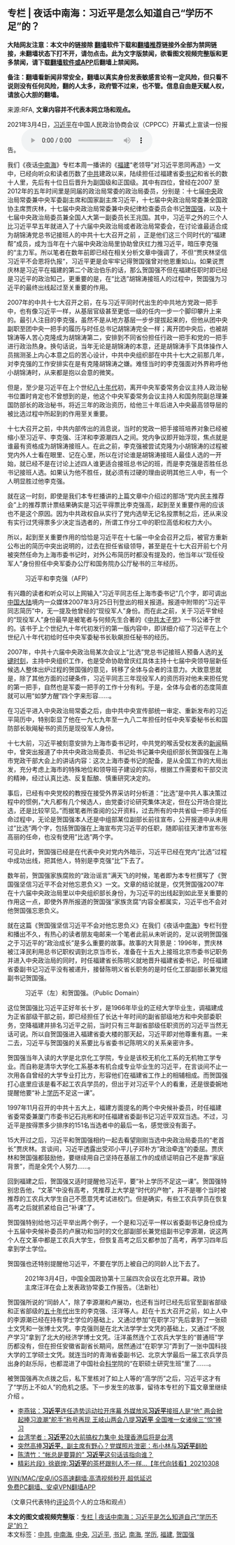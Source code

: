  <h2>专栏 | 夜话中南海：习近平是怎么知道自己“学历不足”的？</h2> <p class="notice"><b>大陆网友注意：本文中的链接除 <a href="https://github.com/bannedbook/fanqiang" >翻墙</a>软件下载和<a href="https://github.com/killgcd/justmysocks/blob/master/README.md">翻墙推荐</a>链接外全部为禁网链接，未翻墙状态下打不开，请勿点击。此为文字版禁闻，欲看图文视频完整版和更多禁闻，请下载<a href="https://github.com/bannedbook/fanqiang">翻墙软件或APP</a>后翻墙上禁闻网。</p><p>备注：翻墙看新闻非常安全，翻墙以真实身份发表敏感言论有一定风险，但只看不说则没有任何风险，翻的人太多，政府管不过来，也不管。信息自由是天赋人权，请放心大胆的翻墙。</b></p>  <div class="entry"> <p>来源:RFA, <strong>文章内容并不代表本网立场和观点。</strong></p> <p>2021年3月4日，<a href="https://www.bannedbook.org/bnews/tag/%e4%b9%a0%e8%bf%91%e5%b9%b3/" class="st_tag internal_tag" rel="tag" title="标签 习近平 下的日志">习近平</a>在中国人民政治协商会议（CPPCC）开幕式上宣读一份报告。             <audio controls="controls" preload="metadata" src="https://www.rfa.org/mandarin/zhuanlan/yehuazhongnanhai/gx-03052021150343.html/@@stream" type="audio/mpeg"></audio></p> <p>我们《夜话<a href="https://www.bannedbook.org/bnews/tag/%e4%b8%ad%e5%8d%97%e6%b5%b7/" class="st_tag internal_tag" rel="tag" title="标签 中南海 下的日志">中南海</a>》专栏本周一播讲的《<a href="https://www.bannedbook.org/bnews/tag/%e7%a6%8f%e5%bb%ba/" class="st_tag internal_tag" rel="tag" title="标签 福建 下的日志">福建</a>“老领导”对习近平恩同再造》一文中，已经向听众和读者历数了<a href="https://www.bannedbook.org/bnews/tag/%e4%b8%ad%e5%85%b1/" class="st_tag internal_tag" rel="tag" title="标签 中共 下的日志">中共</a>建政以来，陆续担任过福建省委<a href="https://www.bannedbook.org/bnews/tag/%e4%b9%a6%e8%ae%b0/" class="st_tag internal_tag" rel="tag" title="标签 书记 下的日志">书记</a>和省长的数十人里，先后有十位日后晋升为副国级和正国级。其中有四位，曾经在2007 至2012年的五年时间里是同届的政治局常委的政治局委员，分别是：十七届<a href="https://www.bannedbook.org/bnews/tag/%E4%B8%AD%E5%A4%AE/" class="st_tag internal_tag" rel="tag" title="标签 中央 下的日志">中央</a>政治局常委兼中央军委副主席和国家副主席习近平，十七届中央政治局常委兼全国政协主席贾庆林，十七届中央政治局常委兼中央纪律检查委员会书记<a href="https://www.bannedbook.org/bnews/tag/%e8%b4%ba%e5%9b%bd%e5%bc%ba/" class="st_tag internal_tag" rel="tag" title="标签 贺国强 下的日志">贺国强</a>，以及十七届中央政治局委员兼全国人大第一副委员长王兆国。其中，习近平之外的三个人比习近平早五年就进入了十六届中央政治局或者政治局常委会，在讨论谁最适合成为胡锦涛党总书记接班人的中共十七大召开之前 ，正是他们这三个同时代的“福建帮”成员，成为当年在十六届中央政治局里协助曾庆红力推习近平，暗压李克强的“主力军。所以笔者在数年前即已经在相关分析文章中强调了，不但“贾庆林坚信习近平不会恩将仇报“，习近平更是会牢牢记得贺国强曾对他恩重如山。如果说贾庆林是习近平在福建的第二个政治伯乐的话，那么贺国强不但在福建任职时即已经是习近平的政治知己，更重要的是，在“比选”胡锦涛接班人的过程中，贺国强为习近平的最终出线起过至关重要的作用。</p> <p>2007年的中共十七大召开之前，在与习近平同时代出生的中共地方党政一把手中，也有像习近平一样，从基层官级甚至更低一级的任内一步一个脚印攀升上来的。最引人注目的李克强，虽然不是从地方基层一步步提拔起来的，但他从团中央副职至团中央一把手的履历与时任总书记胡锦涛完全一样；离开团中央后，也被胡锦涛等人苦心克隆成为胡锦涛第二，安排到不同省份担任行政一把手和党的一把手进行政治热身。换句话说，当年无论是胡锦涛的本意，还是胡锦涛手下具体操作人员揣测圣上内心本意之后的苦心设计，中共中央组织部在中共十七大之前那几年，对李克强的工作安排实在是有克隆胡锦涛之嫌。难怪当时的李克强面对外界称呼他小胡锦涛时，从来都是抱以会意的微笑。</p> <p>但是，至少是习近平在上个世纪<span class='wp_keywordlink'><a href="https://www.bannedbook.org/forum2/topic939.html" title="《八十年代访谈录》" target="_blank">八十年代</a></span>初，离开中央军委常务会议主持人政治秘书位置时肯定也不曾想到的是，他这个中央军委常务会议主持人和国务院副总理兼国防部长的政治秘书，将近三年的政治资历，给他三十年后进入中央最高领导层的被比选过程中所起到的作用至关重要。</p> <p>十七大召开之前，中共内部传出的消息说，当时的党政一把手接班培养对象已经被缩小至习近平、李克强、汪洋和李源潮四人之间。党内争议即开始浮现，焦点就是谁最有资格成为胡锦涛接班人。在此之前，李克强被尝试克隆为小胡锦涛的过程被党内外人士看在眼里、记在心里，所以在讨论谁是胡锦涛接班人最佳人选的一开始，就已经不是在讨论上述四人谁更适合接班总书记的班，而是李克强是否胜任总书记接班人选。如果认为他不胜任，就必须有过硬的理由说明其他三人中，有一个人明显胜过他李克强。</p> <p>就在这一时刻，即使是我们本专栏播讲的上篇文章中介绍过的那场“党内民主推荐会”上的推荐票计票结果确实是习近平得票比李克强高，起到至关重要作用的应该也不是这个原因。因为中共政权自从实行了党内选举无记名投票制之后，还从来没有实行过凭得票多少决定当选者的，所谓工作分工中的职位高低和权力大小。</p>  <p>所以，起到至关重要作用的恰恰是习近平在十七届一中全会召开之后，被官方重新公布出的简历中突出说明的，过去在担任省级领导，甚至是在十七大召开前七个月被突然任命为上海市委书记时，对外公布简历时都没有提及的，他当年以“现任役军人”身份担任中央军委办公厅和国务院办公厅秘书的三年经历。</p> <p><figure> <figcaption>习近平和李克强（AFP）</figcaption></figure> </p> <p>有兴趣的读者和听众可以上网输入“习近平同志任上海市委书记”几个字，即可调出<span class='wp_keywordlink_affiliate'><a href="https://www.bannedbook.org/" title="中国" target="_blank">中国</a></span><span class='wp_keywordlink_affiliate'><a href="https://www.bannedbook.org/" title="大陆" target="_blank">大陆</a></span>境内一众媒体2007年3月25日刊登出的相关报道。报道中附带的“习近平同志简历”中，无一提及他曾经的“现役军人”身份。而在此之前，关于习近平曾经的“现役军人”身份最早是被笔者与何频先生合著的《<span class='wp_keywordlink'><a href="https://www.bannedbook.org/forum2/topic250.html" title="中共「太子党」" target="_blank">中共太子党</a></span>》一书公诸于世的。该书于上个世纪九十年代初发行的第一版内容中，即详细介绍了习近平在上个世纪八十年代初给时任中央军委秘书长耿飙担任秘书的经历。</p> <p>2007年，中共十六届中央政治局某次会议上“比选”党总书记接班人预备人选的<span class='wp_keywordlink'><a href="https://www.bannedbook.org/forum2/topic151.html" title="关键时刻：李鹏日记" target="_blank">关键时刻</a></span>，主持中央组织工作，也是受命协助曾庆红具体主持十七届中央领导层新任候选人整体出炉过程的贺国强的意见，转移了全体与会者的注意力。大致意思就是，除了其他方面的过硬条件，习近平同志三年现役军人的资历将对他未来担任党的第一把手，自然也是军委一把手的工作十分有利。于是，全体与会者的态度简直就可以用“如梦方醒”四个字来形容&#8230;&#8230;。</p> <p>在习近平进入中央政治局常委之后，由中共中央宣传部统一审定、重新发布的习近平简历中，特别彰显了他在一九七九年至一九八二年担任时任中央军委秘书长和国防部长耿飚秘书的资历是现役军人身份。</p> <p>十七大前，习近平被刻意安排为上海市委书记时，中共党的喉舌受权发表的<span class='wp_keywordlink_affiliate'><a href="https://www.bannedbook.org/" title="新闻">新闻</a></span>稿中，曾突出报道了中共中央政治局委员、书记处书记兼中央组织部长贺国强在上海市党政干部大会上的讲话内容：这次上海市委书记的配备，是从全国工作的大局出发，充分考虑上海市的特殊地位和领导班子建设的实际，根据工作需要和干部交流的精神，经过认真比选、反复酝酿、慎重研究决定的。　 </p> <p>事后，已经有中央党校的教授在接受外界采访时分析道：&#8221;比选&#8221;是中共人事决策过程中的惯例，&#8221;大凡都有几个候选人，由党委讨论研究集体决定，但在公开场合提比选，还是比较罕见。&#8221;而据笔者所查阅的公开资料，过去所有的中共省级一把手的任命过程中，无论是贺国强本人还是中组部某位副部长前往宣布，公开报道中从未用过&#8221;比选&#8221;两个字，包括贺国强在上海宣布完习近平的任职，随即前往天津市宣布张高丽的任命，也没有使用&#8221;比选&#8221;两个字。 </p>  <p>可见此时，贺国强已经是在代表中央对党内外暗示，习近平已经在党内“比选”过程中成功出线，把其他人，特别是李克强“比”下去了。</p> <p>数年前，贺国强家族腐败的“政治谣言”满天飞的时候，笔者即为本专栏撰写了《贺国强坚信习近平不会对他忘恩负义》一文。文章的结论就是，仅凭贺国强2007年在十六届中央政治局里以中央组织部长身份，为习近平的出线起到如此至关重要的作用这一点，即使外界所报道的贺国强“家族贪腐”内容全都属实，习近平也不会对他贺国强忘恩负义。</p> <p>就在这篇《贺国强坚信习近平不会对他忘恩负义》在我们《夜话中<a href="https://www.bannedbook.org/bnews/tag/%e5%8d%97%e6%b5%b7/" class="st_tag internal_tag" rel="tag" title="标签 南海 下的日志">南海</a>》专栏刊登和播出不久，有热心的读者朋友电邮来一个笔者此前从未听说的，足以说明贺国强之于习近平的“政治成长”是多么重要的故事。故事的大背景是：1996年，贾庆林被江泽民利用总书记职权调到北京当市长，准备在十五大上接班北京市委书记职务并进入中央政治局的同时，时任福建省长陈明义就地晋升福建省委书记，时任福建省委副书记习近平没有被递升，接替陈明义省长职务的是时任化工部副部长兼党组副书记贺国强。</p> <p><figure> <figcaption>习近平（左）和贺国强。（Public Domain）</figcaption></figure> <p>这位贺国强比习近平正好年长十岁，是1966年毕业的正经大学毕业生，调福建成为正省部级干部之前，即已经担任了长达十年时间的副省部级地方和中央部委职务，空降福建并排名习近平之前，当时只有三年副省部级任职资历的习近平当然无话可说。所以自贺国强进入福建省委大楼的那天起，习近平即对他尊重有嘉。一来二去，习近平与贺国强的关系要比与省委书记陈明义的关系亲密许多。</p> <p>贺国强当年入读的大学是北京化工学院，专业是该校无机化工系的无机物工学专业。而自称是清华大学化工系基本有机合成专业毕业生的习近平，在言谈间不止一次用各自曾经的大学专业打比方，形容他们在福建省工作上的相辅相成。而贺国强打心底里应该是看不起工农兵学员的，但出于对习近平个人的看重，还是很委婉地提醒他要“补上<a href="https://www.bannedbook.org/bnews/tag/%E5%AD%A6%E5%8E%86/" class="st_tag internal_tag" rel="tag" title="标签 学历 下的日志">学历</a>不足这一课”。</p> <p>1997年11月召开的中共十五大上，福建方面提名的两个中央候补委员，时任福建省委常委兼厦门市委书记石兆彬和时任福建省委副书记习近平双双当选。不过，习近平是按得票多少排序的151名当选者中的最后一名，感觉很没有面子。</p> <p>15大开过之后，习近平和贺国强相约一起去看望刚刚当选中央政治局委员的“老首长”贾庆林。言谈间，习近平透露出受邓小平儿子邓朴方“政治牵连”的委屈。贾庆林和贺国强都鼓励他，要继续用自己坚持在基层工作的成绩证明自己不是靠“家庭背景”，而是全凭个人努力……。</p>  <p>回到福建之后，贺国强又适时提醒他习近平，要“补上学历不足这一课”。贺国强特别忠告他，“文革”中没有高考，凭推荐上大学是“时代的产物”，并不是哪个当时被推荐的工农兵大学生自己不愿意凭考试进校门。但是确实，有些工农兵学员在恢复高考之后就抓紧给自己“补课”了。</p> <p>贺国强特别给他习近平举出两个例子，一个是和习近平一样以省委副书记身份成为十五届中央候补委员的卢展功和当时的文化部副部长兼党组副书记李源潮，说这两个人在文革中都是工农兵大学生，但恢复高考之后又都参加了高考，再学习四年后拿到学士学位。</p> <p>贺国强也还特别提醒他习近平，不要在学历上被自己的同龄人比下去了。</p> <p><figure> <figcaption>2021年3月4日，中国全国政协第十三届四次会议在北京开幕。政协主席汪洋在会上发表政协常委工作报告。（法新社）</figcaption></figure> <p>贺国强所说的“同龄人”，除了李源潮和卢展功，也还有当时已经先后官至副省部级和正省部级的<span class='wp_keywordlink'><a href="https://www.bannedbook.org/forum2/topic1267.html" title="《五十年代底尘埃》" target="_blank">五十年代</a></span>出生的李克强、汪洋等人。赶在十五大召开之前，如上人中的李源潮已经在持有学士学位的基础上，又通过参加“在职学习”先后拿到了一张硕士文凭和一张博士文凭。李克强则是在北大法学学士文凭的基础上，又通过“不脱产学习”拿到了北大的经济学博士文凭。汪洋虽然连个工农兵大学生的“普通班”学历都没有，但在担任安徽省副省长期间，居然通过“在职学习”弄到了一张中国科技大学的工学硕士文凭。就连当时的青海省委副书记、北京大学最后一届工农兵学员出身的赵乐际，也都混进了中国社会<span class='wp_keywordlink'><a href="https://www.bannedbook.org/forum11/topic309.html" title="禁片：“科学”的棍子" target="_blank">科学</a></span>院的“在职硕士研究生班”里了…….。</p> <p>被贺国强再次点拨之后，私下里核对了如上人等的“高学历”之后，习近平这才有了“学历上不如人”的危机之感。下一步发生的故事，留待本专栏的下篇文章里继续介绍 。</p> <ul class='op-related-articles' title='相关阅读'> <li><a href='https://www.bannedbook.org/bnews/comments/20210309/1500921.html' target='_blank'>李燕铭：<b>习近平</b>连任造势运动拉开序幕 外媒放风<b>习近平</b>接班人是“他” 两会掀起捧习浪潮“舵手”称号再现 王岐山两会八提<b>习近平</b> 全国唯一女诸侯三“惊”捧习</a></li> <li><a href='https://www.bannedbook.org/bnews/headline/20210309/1500869.html' target='_blank'>台湾学者 : <b>习近平</b>20大前搞权力集中 处理香港后将是台湾</a></li> <li><a href='https://www.bannedbook.org/bnews/taiwannews/20210309/1500864.html' target='_blank'>突然高捧<b>习近平</b>，副主席有野心？党媒照片泄密：布小林与<b>习近平</b>翻脸</a></li> <li><a href='https://www.bannedbook.org/bnews/comments/20210308/1500837.html' target='_blank'>陈清竹：“帐总是要算的” <b>习近平</b>这句话该指向谁？</a></li> <li><a href='https://www.bannedbook.org/bnews/taiwannews/20210308/1500812.html' target='_blank'>精彩片段》徐嶔煌:<b>习近平</b>的茶杯跟别人不一样...【年代向钱看】20210308</a></li> </ul> <p class="texttj"> <a href="https://github.com/bannedbook/fanqiang/wiki/V2ray%E6%9C%BA%E5%9C%BA" target="_blank">WIN/MAC/安卓/iOS高速翻墙:高清视频秒开,超低延迟</a><br/> <a href="https://github.com/bannedbook/fanqiang/wiki/%E7%A6%81%E9%97%BB%E7%BD%91%E5%AE%89%E5%8D%93%E7%BF%BB%E5%A2%99%E6%96%B0%E9%97%BBAPP" target="_blank">免费PC翻墙、安卓VPN翻墙APP</a></p><p>（文章只代表特约<span class='wp_keywordlink_affiliate'><a href="https://www.bannedbook.org/bnews/comments/" title="新闻评论" target="_blank">评论</a></span>员个人的立场和观点）</p> <a name='sharetosocial'></a>       <div><b>本文的图文或视频完整版</b>：<a href='https://www.bannedbook.org/bnews/cbnews/20210309/1500935.html'>专栏 | 夜话中南海：习近平是怎么知道自己“学历不足”的？</a></div>  </div><!--END ENTRY--> <div class="postfooter"> <div>本文标签：<a href="https://www.bannedbook.org/bnews/tag/%e4%b8%ad%e5%85%b1/" rel="tag">中共</a>, <a href="https://www.bannedbook.org/bnews/tag/%e4%b8%ad%e5%8d%97%e6%b5%b7/" rel="tag">中南海</a>, <a href="https://www.bannedbook.org/bnews/tag/%E4%B8%AD%E5%A4%AE/" rel="tag">中央</a>, <a href="https://www.bannedbook.org/bnews/tag/%e4%b9%a0%e8%bf%91%e5%b9%b3/" rel="tag">习近平</a>, <a href="https://www.bannedbook.org/bnews/tag/%e4%b9%a6%e8%ae%b0/" rel="tag">书记</a>, <a href="https://www.bannedbook.org/bnews/tag/%e5%8d%97%e6%b5%b7/" rel="tag">南海</a>, <a href="https://www.bannedbook.org/bnews/tag/%E5%AD%A6%E5%8E%86/" rel="tag">学历</a>, <a href="https://www.bannedbook.org/bnews/tag/%e7%a6%8f%e5%bb%ba/" rel="tag">福建</a>, <a href="https://www.bannedbook.org/bnews/tag/%e8%b4%ba%e5%9b%bd%e5%bc%ba/" rel="tag">贺国强</a></div>  </div><!--END POSTFOOTER--> 